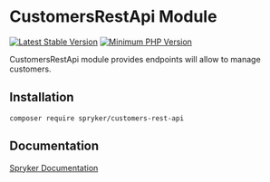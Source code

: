 # CustomersRestApi Module
[![Latest Stable Version](https://poser.pugx.org/spryker/customers-rest-api/v/stable.svg)](https://packagist.org/packages/spryker/customers-rest-api)
[![Minimum PHP Version](https://img.shields.io/badge/php-%3E%3D%208.2-8892BF.svg)](https://php.net/)

CustomersRestApi module provides endpoints will allow to manage customers.

## Installation

```
composer require spryker/customers-rest-api
```

## Documentation

[Spryker Documentation](https://docs.spryker.com)
